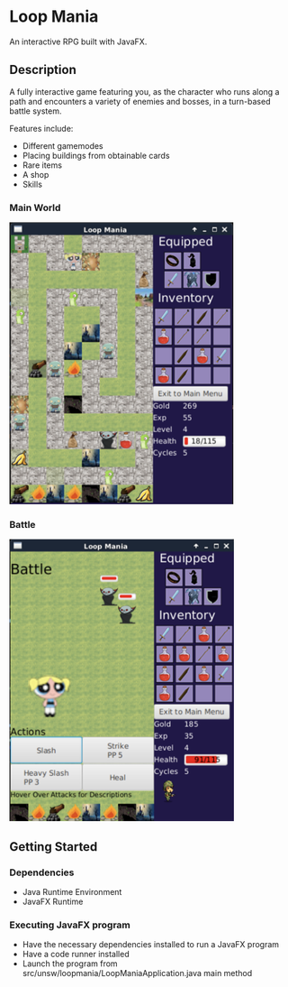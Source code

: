 # Loop Mania

An interactive RPG built with JavaFX.

## Description

A fully interactive game featuring you, as the character who runs along a path and encounters a variety of enemies and bosses, in a turn-based battle system.

Features include:
- Different gamemodes
- Placing buildings from obtainable cards
- Rare items
- A shop
- Skills

### Main World
<img src="https://github.com/Zulinlo/loopmania/blob/main/src/images/world.png" height="500" />

### Battle
<img src="https://github.com/Zulinlo/loopmania/blob/main/src/images/battle.png" height="500" />

## Getting Started

### Dependencies

* Java Runtime Environment
* JavaFX Runtime

### Executing JavaFX program

* Have the necessary dependencies installed to run a JavaFX program
* Have a code runner installed
* Launch the program from src/unsw/loopmania/LoopManiaApplication.java main method
